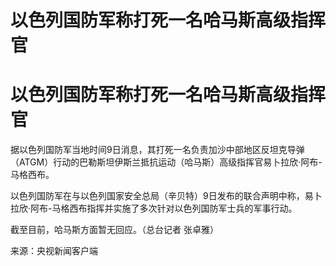 # 以色列国防军称打死一名哈马斯高级指挥官

# 以色列国防军称打死一名哈马斯高级指挥官

据以色列国防军当地时间9日消息，其打死一名负责加沙中部地区反坦克导弹（ATGM）行动的巴勒斯坦伊斯兰抵抗运动（哈马斯）高级指挥官易卜拉欣·阿布-马格西布。

以色列国防军在与以色列国家安全总局（辛贝特）9日发布的联合声明中称，易卜拉欣·阿布-马格西布指挥并实施了多次针对以色列国防军士兵的军事行动。

截至目前，哈马斯方面暂无回应。（总台记者 张卓雅）

来源：央视新闻客户端

